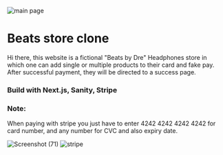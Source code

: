 ![main page](https://user-images.githubusercontent.com/112081963/224515896-14a6a445-9c1d-4d73-bd51-316e469027a5.png)

# Beats store clone

Hi there, this website is a fictional "Beats by Dre" Headphones store in which one can add single or multiple products to their card and fake pay. After successful payment, they will be directed to a success page.

### Build with Next.js, Sanity, Stripe

### Note:

When paying with stripe you just have to enter 4242 4242 4242 4242 for card number, and any number for CVC and also expiry date.

![Screenshot (71)](https://user-images.githubusercontent.com/112081963/224516540-f8045022-d5b3-406e-9c44-dda6370dc14c.png)
![stripe](https://user-images.githubusercontent.com/112081963/224516510-ee2ca1c6-066e-433c-b585-57f36ab5495a.png)
